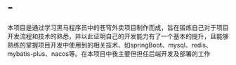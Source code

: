 # -
本项目是通过学习黑马程序员中的苍穹外卖项目制作而成，旨在锻炼自己对于项目开发流程和技术的熟悉，并以此证明自己的开发能力有了一个基本的提升，且能够熟练的掌握项目开发中使用到的相关技术、如springBoot、mysql、redis、mybatis-plus、nacos等。在本项目中我主要但担任后端开发及部署的工作
